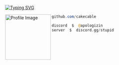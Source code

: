 [![Typing SVG](https://readme-typing-svg.demolab.com?font=Silkscreen&pause=1000&color=FFFFFF&width=435&lines=CRUEL.LOL+%7C+PERSONAL+BIO)](https://git.io/typing-svg)

<img align="left" src="👋" width="147" alt="Profile Image" /> 

```powershell
github.com/cakecable
```

```php
discord  $  @apologizin
server  $  discord.gg/stupid
```

## 
&zwnj;
